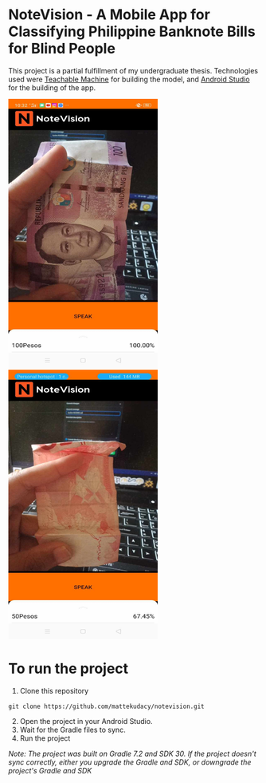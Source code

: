 # NoteVision - A Mobile App for Classifying Philippine Banknote Bills for Blind People

This project is a partial fulfillment of my undergraduate thesis. Technologies used were [Teachable Machine](https://teachablemachine.withgoogle.com/train) for building the model, and [Android Studio](https://developer.android.com/studio) for the building of the app.

<img src="images/1.jpg?raw=true" alt="Demo 1" width="300" height="540"/> <img src="images/2.jpg?raw=true" alt="Demo 2" width="300" height="540"/>

# To run the project
1. Clone this repository
~~~
git clone https://github.com/mattekudacy/notevision.git
~~~
2. Open the project in your Android Studio.
3. Wait for the Gradle files to sync.
4. Run the project

*Note: The project was built on Gradle 7.2 and SDK 30. If the project doesn't sync correctly, either you upgrade the Gradle and SDK, or downgrade the project's Gradle and SDK*
